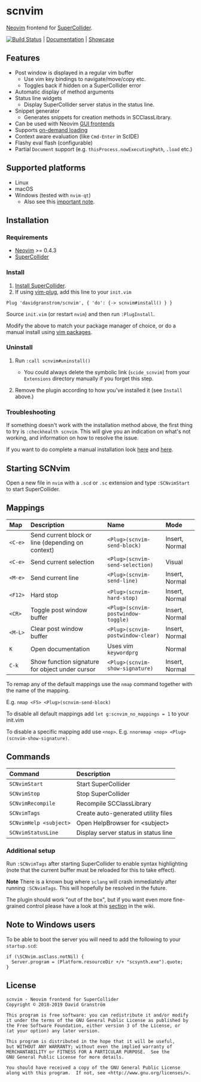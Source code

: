 # scnvim

[Neovim][neovim] frontend for [SuperCollider][supercollider].

[![Build Status](https://travis-ci.com/davidgranstrom/scnvim.svg?branch=master)](https://travis-ci.com/davidgranstrom/scnvim) | [Documentation](https://github.com/davidgranstrom/scnvim/wiki) | [Showcase](https://github.com/davidgranstrom/scnvim/wiki/Showcase)

## Features

* Post window is displayed in a regular vim buffer
  - Use vim key bindings to navigate/move/copy etc.
  - Toggles back if hidden on a SuperCollider error
* Automatic display of method arguments
* Status line widgets
  - Display SuperCollider server status in the status line.
* Snippet generator
  - Generates snippets for creation methods in SCClassLibrary.
* Can be used with Neovim [GUI frontends](https://github.com/neovim/neovim/wiki/Related-projects#gui)
* Supports [on-demand loading](https://github.com/junegunn/vim-plug#on-demand-loading-of-plugins)
* Context aware evaluation (like `Cmd-Enter` in ScIDE)
* Flashy eval flash (configurable)
* Partial `Document` support (e.g. `thisProcess.nowExecutingPath`, `.load` etc.)

## Supported platforms

* Linux
* macOS
* Windows (tested with `nvim-qt`)
  - Also see this [important note](#note-to-windows-users).

## Installation

### Requirements

* [Neovim][neovim] >= 0.4.3
* [SuperCollider][supercollider]

### Install

1. [Install SuperCollider](https://supercollider.github.io/download).
2. If using [vim-plug](https://github.com/junegunn/vim-plug), add this line to your `init.vim`

```vim
Plug 'davidgranstrom/scnvim', { 'do': {-> scnvim#install() } }
```

Source `init.vim` (or restart `nvim`) and then run `:PlugInstall`.

Modify the above to match your package manager of choice, or do a manual install using [vim packages](https://github.com/davidgranstrom/scnvim/wiki/Manual-installation).

### Uninstall

1. Run `:call scnvim#uninstall()`
    - You could always delete the symbolic link (`scide_scnvim`) from your `Extensions` directory manually if you forget this step.

2. Remove the plugin according to how you've installed it (see `Install` above.)

### Troubleshooting

If something doesn't work with the installation method above, the first thing
to try is `:checkhealth scnvim`. This will give you an indication on what's not
working, and information on how to resolve the issue.

If you want to do complete a manual installation look [here](https://github.com/davidgranstrom/scnvim/wiki/Manual-installation) and [here](https://github.com/davidgranstrom/scnvim/wiki/Manual-installation-of-SuperCollider-classes).

## Starting SCNvim

Open a new file in `nvim` with a `.scd` or `.sc` extension and type `:SCNvimStart` to start SuperCollider.

## Mappings

| Map     | Description                                                    | Name                               | Mode           |
|:--------|:---------------------------------------------------------------|:-----------------------------------|:---------------|
| `<C-e>` | Send current block or line (depending on context)              |`<Plug>(scnvim-send-block)`         | Insert, Normal |
| `<C-e>` | Send current selection                                         |`<Plug>(scnvim-send-selection)`     | Visual         |
| `<M-e>` | Send current line                                              | `<Plug>(scnvim-send-line)`         | Insert, Normal |
| `<F12>` | Hard stop                                                      | `<Plug>(scnvim-hard-stop)`         | Insert, Normal |
| `<CR>`  | Toggle post window buffer                                      | `<Plug>(scnvim-postwindow-toggle)` | Insert, Normal |
| `<M-L>` | Clear post window buffer                                       | `<Plug>(scnvim-postwindow-clear)`  | Insert, Normal |
| `K`     | Open documentation                                             | Uses vim `keywordprg`              | Normal         |
| `C-k`   | Show function signature for object under cursor                | `<Plug>(scnvim-show-signature)`    | Insert, Normal |

To remap any of the default mappings use the `nmap` command together with the name of the mapping.

E.g. `nmap <F5> <Plug>(scnvim-send-block)`

To disable all default mappings add `let g:scnvim_no_mappings = 1` to your init.vim

To disable a specific mapping add use `<nop>`. E.g. `nnoremap <nop> <Plug>(scnvim-show-signature)`.

## Commands

| Command                | Description                          | 
|:-----------------------|:-------------------------------------|
| `SCNvimStart`          | Start SuperCollider                  |
| `SCNvimStop`           | Stop SuperCollider                   |
| `SCNvimRecompile`      | Recompile SCClassLibrary             |
| `SCNvimTags`           | Create auto-generated utility files  |
| `SCNvimHelp <subject>` | Open HelpBrowser for \<subject\>     |
| `SCNvimStatusLine`     | Display server status in status line |

### Additional setup

Run `:SCNvimTags` after starting SuperCollider to enable syntax highlighting
(note that the current buffer must be reloaded for this to take effect).

**Note** There is a known bug where `sclang` will crash immediately after running
`:SCNvimTags`. This will hopefully be resolved in the future.

The plugin should work "out of the box", but if you want even more fine-grained
control please have a look at this [section](https://github.com/davidgranstrom/scnvim/wiki/Additional-configuration) in the wiki.

## Note to Windows users

To be able to boot the server you will need to add the following to your `startup.scd`:

```supercollider
if (\SCNvim.asClass.notNil) {
  Server.program = (Platform.resourceDir +/+ "scsynth.exe").quote;
}
```

## License

```plain
scnvim - Neovim frontend for SuperCollider
Copyright © 2018-2019 David Granström

This program is free software: you can redistribute it and/or modify
it under the terms of the GNU General Public License as published by
the Free Software Foundation, either version 3 of the License, or
(at your option) any later version.

This program is distributed in the hope that it will be useful,
but WITHOUT ANY WARRANTY; without even the implied warranty of
MERCHANTABILITY or FITNESS FOR A PARTICULAR PURPOSE.  See the
GNU General Public License for more details.

You should have received a copy of the GNU General Public License
along with this program.  If not, see <http://www.gnu.org/licenses/>.
```

[neovim]: https://github.com/neovim/neovim
[supercollider]: https://github.com/supercollider/supercollider
